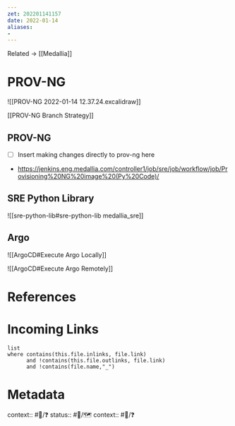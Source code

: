 ```yaml
---
zet: 202201141157
date: 2022-01-14
aliases:
- 
---
```


Related → [[Medallia]]
# PROV-NG

 ![[PROV-NG 2022-01-14 12.37.24.excalidraw]]

[[PROV-NG Branch Strategy]]

## PROV-NG

- [ ] Insert making changes directly to prov-ng here
- https://jenkins.eng.medallia.com/controller1/job/sre/job/workflow/job/Provisioning%20NG%20image%20(Py%20Code)/

## SRE Python Library

![[sre-python-lib#sre-python-lib medallia_sre]]


## Argo

![[ArgoCD#Execute Argo Locally]]

![[ArgoCD#Execute Argo Remotely]]


# References


# Incoming Links
```dataview
list
where contains(this.file.inlinks, file.link) 
      and !contains(this.file.outlinks, file.link)
	  and !contains(file.name,"_")
```
# Metadata

context:: #👔/❓
status:: #🌱/🗺
context:: #👔/❓
